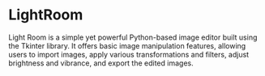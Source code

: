 # LightRoom
Light Room is a simple yet powerful Python-based image editor built using the Tkinter library. It offers basic image manipulation features, allowing users to import images, apply various transformations and filters, adjust brightness and vibrance, and export the edited images.
